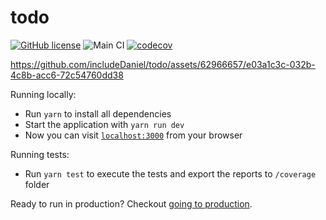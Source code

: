 # todo

[![GitHub license](https://img.shields.io/badge/license-MIT-blue.svg)](https://github.com/includeDaniel/todo/blob/main/LICENSE)
![Main CI](https://github.com/includevitor/todo/actions/workflows/main.yml/badge.svg)
[![codecov](https://codecov.io/gh/includeDaniel/todo/branch/main/graph/badge.svg)](https://codecov.io/gh/includeDaniel/todo)

https://github.com/includeDaniel/todo/assets/62966657/e03a1c3c-032b-4c8b-acc6-72c54760dd38

Running locally:

-   Run `yarn` to install all dependencies
-   Start the application with `yarn run dev`
-   Now you can visit [`localhost:3000`](http://localhost:3000) from your browser

Running tests:

-   Run `yarn test` to execute the tests and export the reports to `/coverage` folder

Ready to run in production? Checkout [going to production](https://nextjs.org/docs/pages/building-your-application/deploying/production-checklist).
